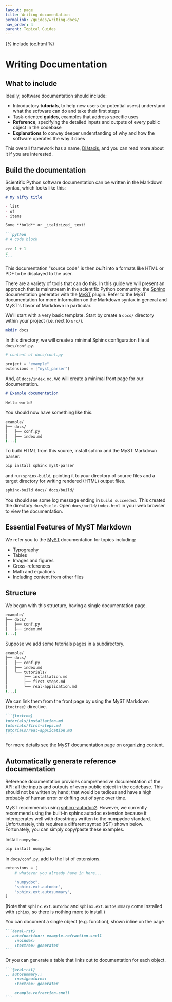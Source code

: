```yaml
---
layout: page
title: Writing documentation
permalink: /guides/writing-docs/
nav_order: 4
parent: Topical Guides
---
```


{% include toc.html %}

# Writing Documentation

## What to include

Ideally, software documentation should include:

- Introductory **tutorials**, to help new users (or potential users) understand
  what the software can do and take their first steps
- Task-oriented **guides**, examples that address specific uses
- **Reference**, specifying the detailed inputs and outputs of every public
  object in the codebase
- **Explanations** to convey deeper understanding of why and how the software
  operates the way it does

This overall framework has a name, [Diátaxis][], and you can read more about it
if you are interested.

## Build the documentation

Scientific Python software documentation can be written in the Markdown syntax,
which looks like this:

````markdown
# My nifty title

- list
- of
- items

Some **bold** or _italicized_ text!

```python
# A code block

>>> 1 + 1
2
```
````

This documentation "source code" is then _built_ into a formats like HTML or PDF
to be displayed to the user.

There are a variety of tools that can do this. In this guide we will present an
approach that is mainstream in the scientific Python community: the [Sphinx][]
documentation generator with the [MyST][] plugin. Refer to the MyST
documentation for more information on the Markdown syntax in general and MyST's
flavor of Markdown in particular.

We'll start with a very basic template. Start by create a `docs/` directory
within your project (i.e. next to `src/`).

```bash
mkdir docs
```

In this directory, we will create a minimal Sphinx configuration file at
`docs/conf.py`.

```py
# content of docs/conf.py

project = "example"
extensions = ["myst_parser"]
```

And, at `docs/index.md`, we will create a minimal front page for our
documentation.

```markdown
# Example documentation

Hello world!
```

You should now have something like this.

```bash
example/
├── docs/
│   ├── conf.py
│   ├── index.md
(...)
```

To build HTML from this source, install sphinx and the MyST Markdown parser.

```bash
pip install sphinx myst-parser
```

and run `sphinx-build`, pointing it to your directory of source files and a
target directory for writing rendered (HTML) output files.

```bash
sphinx-build docs/ docs/build/
```

You should see some log message ending in `build succeeded.` This created the
directory `docs/build`. Open `docs/build/index.html` in your web browser to view
the documentation.

## Essential Features of MyST Markdown

We refer you to the [MyST][] documentation for topics including:

- Typography
- Tables
- Images and figures
- Cross-references
- Math and equations
- Including content from other files

## Structure

We began with this structure, having a single documentation page.

```bash
example/
├── docs/
│   ├── conf.py
│   ├── index.md
(...)
```

Suppose we add some tutorials pages in a subdirectory.

```bash
example/
├── docs/
│   ├── conf.py
│   ├── index.md
│   └── tutorials/
│       ├── installation.md
│       ├── first-steps.md
│       └── real-application.md
(...)
```

We can link them from the front page by using the MyST Markdown `{toctree}`
directive.

````markdown
```{toctree}
tutorials/installation.md
tutorials/first-steps.md
tutorials/real-application.md
```
````

For more details see the MyST documentation page on [organizing content][].

## Automatically generate reference documentation

Reference documentation provides comprehensive documentation of the API: all the
inputs and outputs of every public object in the codebase. This should not be
written by hand; that would be tedious and have a high probably of human error
or drifting out of sync over time.

MyST recommends using [sphinx-autodoc2][]. However, we currently recommend using
the built-in sphinx autodoc extension because it interoperates well with
docstrings written to the numpydoc standard. Unfortunately, this requires a
different syntax (rST) shown below. Fortunately, you can simply copy/paste these
examples.

Install `numpydoc`.

```bash
pip install numpydoc
```

In `docs/conf.py`, add to the list of extensions.

```py
extensions = [
    # whatever you already have in here...

    "numpydoc",
    "sphinx.ext.autodoc",
    "sphinx.ext.autosummary",
]
```

(Note that `sphinx.ext.autodoc` and `sphinx.ext.autosummary` come installed with
`sphinx`, so there is nothing more to install.)

You can document a single object (e.g. function), shown inline on the page

````markdown
```{eval-rst}
.. autofunction:: example.refraction.snell
    :noindex:
    :toctree: generated
```
````

Or you can generate a table that links out to documentation for each object.

````markdown
```{eval-rst}
.. autosummary::
    :nosignatures:
    :toctree: generated

    example.refraction.snell
```
````

[diátaxis]: https://diataxis.fr/
[sphinx]: https://www.sphinx-doc.org/
[myst]: https://myst-parser.readthedocs.io/
[organizing content]:
  https://myst-parser.readthedocs.io/en/latest/syntax/organising_content.html
[sphinx-autodoc2]: https://sphinx-autodoc2.readthedocs.io/
